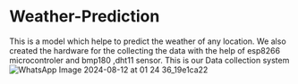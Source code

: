 # Weather-Prediction
This is a model which helpe to predict the weather  of any location.
We also created the hardware for the collecting the data with the help of esp8266 microcontroler and bmp180 ,dht11 sensor.
This is our Data collection system
![WhatsApp Image 2024-08-12 at 01 24 36_19e1ca22](https://github.com/user-attachments/assets/d46948c5-774e-4008-be6f-e3f0c039cd55)
